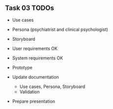 Task 03 TODOs
-------------

- Use cases
- Persona (psychiatrist and clinical psychologist)
- Storyboard
- User requirements										OK
- System requirements									OK
- Prototype

- Update documentation
	- Use cases, Persona, Storyboard
	- Validation
- Prepare presentation


